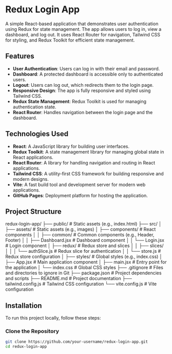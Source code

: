# Redux Login App

A simple React-based application that demonstrates user authentication using Redux for state management. The app allows users to log in, view a dashboard, and log out. It uses React Router for navigation, Tailwind CSS for styling, and Redux Toolkit for efficient state management.

## Features

- **User Authentication**: Users can log in with their email and password.
- **Dashboard**: A protected dashboard is accessible only to authenticated users.
- **Logout**: Users can log out, which redirects them to the login page.
- **Responsive Design**: The app is fully responsive and styled using Tailwind CSS.
- **Redux State Management**: Redux Toolkit is used for managing authentication state.
- **React Router**: Handles navigation between the login page and the dashboard.

## Technologies Used

- **React**: A JavaScript library for building user interfaces.
- **Redux Toolkit**: A state management library for managing global state in React applications.
- **React Router**: A library for handling navigation and routing in React applications.
- **Tailwind CSS**: A utility-first CSS framework for building responsive and modern designs.
- **Vite**: A fast build tool and development server for modern web applications.
- **GitHub Pages**: Deployment platform for hosting the application.

## Project Structure
redux-login-app/
├── public/ # Static assets (e.g., index.html)
├── src/
│   ├── assets/ # Static assets (e.g., images)
│   ├── components/ # React components
│   │   ├── common/ # Common components (e.g., Header, Footer)
│   │   ├── Dashboard.jsx # Dashboard component
│   │   └── Login.jsx # Login component
│   ├── redux/ # Redux store and slices
│   │   ├── slices/
│   │   │   └── authSlice.js # Redux slice for authentication
│   │   └── store.js # Redux store configuration
│   ├── styles/ # Global styles (e.g., index.css)
│   ├── App.jsx # Main application component
│   ├── main.jsx # Entry point for the application
│   └── index.css # Global CSS styles
├── .gitignore # Files and directories to ignore in Git
├── package.json # Project dependencies and scripts
├── README.md # Project documentation
├── tailwind.config.js # Tailwind CSS configuration
└── vite.config.js # Vite configuration

## Installation

To run this project locally, follow these steps:

### Clone the Repository

```bash
git clone https://github.com/your-username/redux-login-app.git
cd redux-login-app